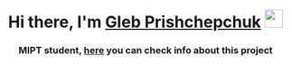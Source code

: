 <h1 align="center">Hi there, I'm <a href="https://vk.com/glebus_trzrt" target="_blank">Gleb Prishchepchuk</a> 
<img src="https://github.com/blackcater/blackcater/raw/main/images/Hi.gif" height="32"/></h1>
<h3 align="center">MIPT student, <a href="https://habr.com/ru/articles/206516/" target="_blank">here</a> you can check info about this project</h3>

